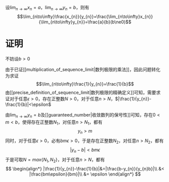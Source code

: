 设$\lim_{n\to\infty}x_{n}=a$，$\lim_{n\to\infty}y_{n}=b$，则有
$$\lim_{n\to\infty}\frac{x_{n}}{y_{n}}=\frac{\lim_{n\to\infty}x_{n}}{\lim_{n\to\infty}y_{n}}=\frac{a}{b}(b\ne0)$$
# 证明
不妨设$b>0$

由于已证[[multiplication_of_sequence_limit|数列极限的乘法]]，因此问题转化为求证
$$\lim_{n\to\infty}\frac{1}{y_{n}}=\frac{1}{b}$$
由[[precise_definition_of_sequence_limit|数列极限的精确定义]]可知，需要求证对于任意$\epsilon>0$，存在正整数$N>0$，对于任意$n>N$，$|\frac{1}{y_{n}}-\frac{1}{b}|<\epsilon$

由$\lim_{n\to\infty}y_{n}=b$及[[guaranteed_number|收敛数列的保号性]]可知，存在$0<m<b$，使得存在正整数$N_{1}$，对任意$n>N_{1}$，都有
$$y_{n}>m$$
同时，对于任意$\epsilon>0$，必有$bm\epsilon>0$，于是存在正整数$N_2$，对任意$n>N_{2}$，都有
$$|y_{n}-b|<bm\epsilon$$
于是可取$N=max\{N_{1},N_{2}\}$，对于任意$n>N$，都有
$$
\begin{align*}
|\frac{1}{y_{n}}-\frac{1}{b}|&=|\frac{b-y_{n}}{y_{n}b}|\\
&< |\frac{bm\epsilon}{bm}|\\
&= \epsilon
\end{align*}
$$